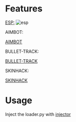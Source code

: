 # Features
[ESP:](https://github.com/user-attachments/assets/30cb0b6d-cc73-4ff5-9d53-d739e2e3bc26)
![esp](https://github.com/user-attachments/assets/30cb0b6d-cc73-4ff5-9d53-d739e2e3bc26)

AIMBOT:

[AIMBOT](https://github.com/user-attachments/assets/bdf095e5-f0cd-4fee-b69c-a5a5d747ac60)

BULLET-TRACK:

[BULLET-TRACK](https://github.com/user-attachments/assets/b9fe9464-9d43-41a6-b2d0-fe669d5209ad)

SKINHACK:

[SKINHACK](https://github.com/user-attachments/assets/acc753de-57eb-41e4-a5da-b1e4c55a14e4)

# Usage
Inject the loader.py with [injector](https://github.com/bloodstrike-hacks/injector)
